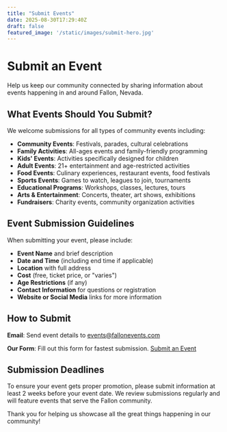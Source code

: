 ```yaml
---
title: "Submit Events"
date: 2025-08-30T17:29:40Z
draft: false
featured_image: '/static/images/submit-hero.jpg'
---
```


# Submit an Event

Help us keep our community connected by sharing information about events happening in and around Fallon, Nevada.

## What Events Should You Submit?

We welcome submissions for all types of community events including:

- **Community Events**: Festivals, parades, cultural celebrations
- **Family Activities**: All-ages events and family-friendly programming  
- **Kids' Events**: Activities specifically designed for children
- **Adult Events**: 21+ entertainment and age-restricted activities
- **Food Events**: Culinary experiences, restaurant events, food festivals
- **Sports Events**: Games to watch, leagues to join, tournaments
- **Educational Programs**: Workshops, classes, lectures, tours
- **Arts & Entertainment**: Concerts, theater, art shows, exhibitions
- **Fundraisers**: Charity events, community organization activities

## Event Submission Guidelines

When submitting your event, please include:

- **Event Name** and brief description
- **Date and Time** (including end time if applicable)
- **Location** with full address
- **Cost** (free, ticket price, or "varies")
- **Age Restrictions** (if any)
- **Contact Information** for questions or registration
- **Website or Social Media** links for more information

## How to Submit

**Email**: Send event details to [events@fallonevents.com](mailto:eventsfallon@gmail.com)

**Our Form**: Fill out this form for fastest submission. [Submit an Event  ](https://forms.gle/ENzjkj3agKnGfFRQA)

## Submission Deadlines

To ensure your event gets proper promotion, please submit information at least 2 weeks before your event date. We review submissions regularly and will feature events that serve the Fallon community.

Thank you for helping us showcase all the great things happening in our community!
